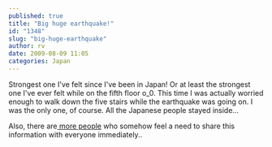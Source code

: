 ```yaml
---
published: true
title: "Big huge earthquake!"
id: "1348"
slug: "big-huge-earthquake"
author: rv
date: 2009-08-09 11:05
categories: Japan
---
```

Strongest one I've felt since I've been in Japan! Or at least the strongest one I've ever felt while on the fifth floor o_0. This time I was actually worried enough to walk down the five stairs while the earthquake was going on. I was the only one, of course. All the Japanese people stayed inside...

Also, there are<a href="http://twitter.com/#search?q=earthquake" target="_blank"> more people</a> who somehow feel a need to share this information with everyone immediately..